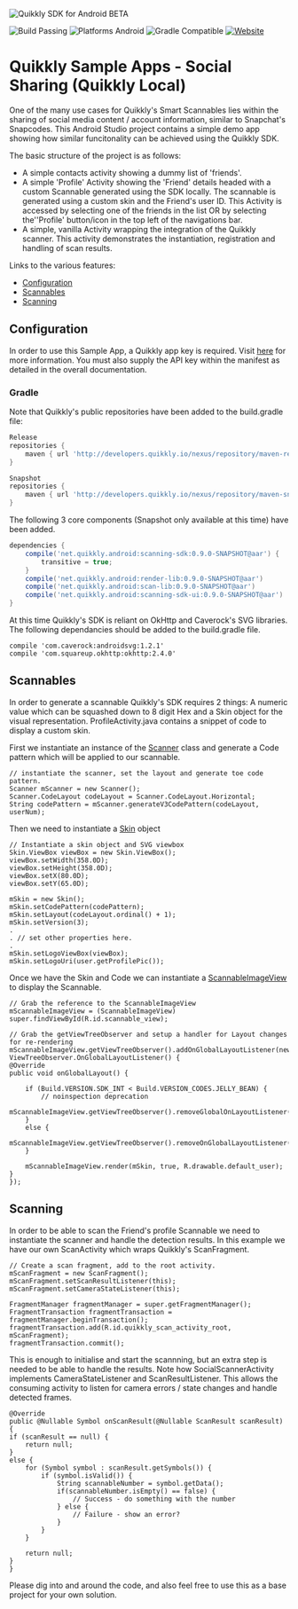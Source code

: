 ![Quikkly SDK for Android BETA](https://github.com/quikkly/android-sdk/blob/master/banner.png?raw=true)

![Build Passing](https://img.shields.io/badge/build-passing-brightgreen.svg)
![Platforms Android](https://img.shields.io/badge/android-sdk%2017%2B-blue.svg)
![Gradle Compatible](https://img.shields.io/badge/gradle-compatible-green.svg)
[![Website](https://img.shields.io/badge/quikkly.io-developers-5cb8a7.svg)](https://developers.quikkly.io)

# Quikkly Sample Apps - Social Sharing (Quikkly Local)
One of the many use cases for Quikkly's Smart Scannables lies within the sharing of social media content / account information, similar to Snapchat's Snapcodes. This Android Studio project contains a simple demo app showing how similar funcitonality can be achieved using the Quikkly SDK.

The basic structure of the project is as follows:
* A simple contacts activity showing a dummy list of 'friends'.
* A simple 'Profile' Activity showing the 'Friend' details headed with a custom Scannable generated using the SDK locally. The scannable is generated using a custom skin and the Friend's user ID. This Activity is accessed by selecting one of the friends in the list OR by selecting the''Profile' button/icon in the top left of the navigations bar.
* A simple, vanilla Activity wrapping the integration of the Quikkly scanner. This activity demonstrates the instantiation, registration and handling of scan results.

Links to the various features:
- [Configuration](#configuration)
- [Scannables](#scannables)
- [Scanning](#scanning)

## Configuration
In order to use this Sample App, a Quikkly app key is required. Visit [here](https://developers.quikkly.io) for more information. You must also supply the API key within the manifest as detailed in the overall documentation.

### Gradle

Note that Quikkly's public repositories have been added to the build.gradle file:
```gradle
Release
repositories {
    maven { url 'http://developers.quikkly.io/nexus/repository/maven-releases/' }
}
```
```gradle
Snapshot
repositories {
    maven { url 'http://developers.quikkly.io/nexus/repository/maven-snapshots/' }
}
```
The following 3 core components (Snapshot only available at this time) have been added.

```gradle
dependencies {
    compile('net.quikkly.android:scanning-sdk:0.9.0-SNAPSHOT@aar') {
        transitive = true;
    }
    compile('net.quikkly.android:render-lib:0.9.0-SNAPSHOT@aar')
    compile('net.quikkly.android:scan-lib:0.9.0-SNAPSHOT@aar')
    compile('net.quikkly.android:scanning-sdk-ui:0.9.0-SNAPSHOT@aar')
}
```
At this time Quikkly's SDK is reliant on OkHttp and Caverock's SVG libraries. The following dependancies should be added to the build.gradle file. 

```
compile 'com.caverock:androidsvg:1.2.1'
compile 'com.squareup.okhttp:okhttp:2.4.0'
```

## Scannables

In order to generate a scannable Quikkly's SDK requires 2 things: A numeric value which can be squashed down to 8 digit Hex and a Skin object for the visual representation. ProfileActivity.java contains a snippet of code to display a custom skin.

First we instantiate an instance of the [Scanner](http://www.scanner.com) class and generate a Code pattern which will be applied to our scannable.
```
// instantiate the scanner, set the layout and generate toe code pattern.
Scanner mScanner = new Scanner();
Scanner.CodeLayout codeLayout = Scanner.CodeLayout.Horizontal;
String codePattern = mScanner.generateV3CodePattern(codeLayout, userNum);       
```

Then we need to instantiate a [Skin](http://docs.quikkly.io/android/0.9.0/render-lib/net/quikkly/android/render/Skin.html) object
```
// Instantiate a skin object and SVG viewbox
Skin.ViewBox viewBox = new Skin.ViewBox();
viewBox.setWidth(358.0D);
viewBox.setHeight(358.0D);
viewBox.setX(80.0D);
viewBox.setY(65.0D);

mSkin = new Skin();
mSkin.setCodePattern(codePattern);
mSkin.setLayout(codeLayout.ordinal() + 1);
mSkin.setVersion(3);
.
. // set other properties here.
.
mSkin.setLogoViewBox(viewBox);
mSkin.setLogoUri(user.getProfilePic());
```

Once we have the Skin and Code we can instantiate a [ScannableImageView](http://docs.quikkly.io/android/0.9.0/render-lib/net/quikkly/android/render/ScannableImageView.html) to display the Scannable.
```
// Grab the reference to the ScannableImageView
mScannableImageView = (ScannableImageView) super.findViewById(R.id.scannable_view);

// Grab the getViewTreeObserver and setup a handler for Layout changes for re-rendering
mScannableImageView.getViewTreeObserver().addOnGlobalLayoutListener(new ViewTreeObserver.OnGlobalLayoutListener() {
@Override
public void onGlobalLayout() {

    if (Build.VERSION.SDK_INT < Build.VERSION_CODES.JELLY_BEAN) {
        // noinspection deprecation
        mScannableImageView.getViewTreeObserver().removeGlobalOnLayoutListener(this);
    }
    else {
        mScannableImageView.getViewTreeObserver().removeOnGlobalLayoutListener(this);
    }

    mScannableImageView.render(mSkin, true, R.drawable.default_user);
}
});
```

## Scanning

In order to be able to scan the Friend's profile Scannable we need to instantiate the scanner and handle the detection results. In this example we have our own ScanActivity which wraps Quikkly's ScanFragment.
```
// Create a scan fragment, add to the root activity.
mScanFragment = new ScanFragment();
mScanFragment.setScanResultListener(this);
mScanFragment.setCameraStateListener(this);

FragmentManager fragmentManager = super.getFragmentManager();
FragmentTransaction fragmentTransaction = fragmentManager.beginTransaction();
fragmentTransaction.add(R.id.quikkly_scan_activity_root, mScanFragment);
fragmentTransaction.commit();
```

This is enough to initialise and start the scannning, but an extra step is needed to be able to handle the results. Note how SocialScannerActivity implements CameraStateListener and ScanResultListener. This allows the consuming activity to listen for camera errors / state changes and handle detected frames.
```
@Override
public @Nullable Symbol onScanResult(@Nullable ScanResult scanResult) {
if (scanResult == null) {
    return null;
}
else {
    for (Symbol symbol : scanResult.getSymbols()) {
        if (symbol.isValid()) {
            String scannableNumber = symbol.getData();
            if(scannableNumber.isEmpty() == false) {
                // Success - do something with the number
            } else {
                // Failure - show an error?
            }
        }
    }

    return null;
}
}
```

Please dig into and around the code, and also feel free to use this as a base project for your own solution.
